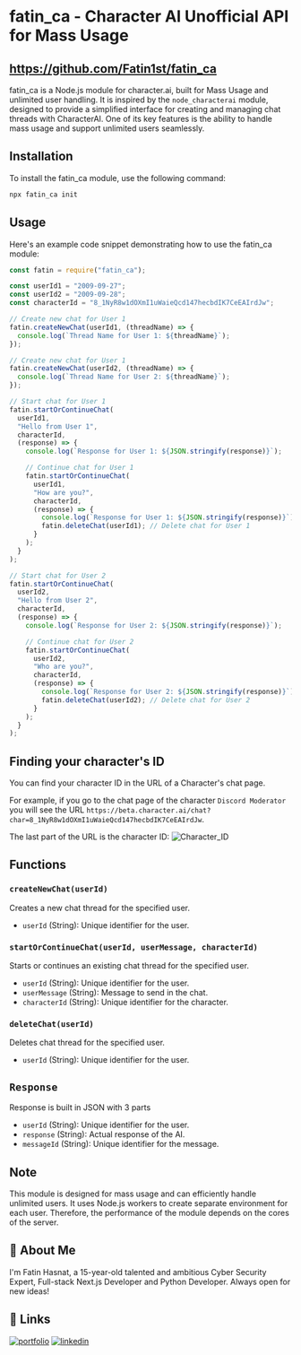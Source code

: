# fatin_ca - Character AI Unofficial API for Mass Usage
## https://github.com/Fatin1st/fatin_ca

fatin_ca is a Node.js module for character.ai, built for Mass Usage and unlimited user handling. It is inspired by the `node_characterai` module, designed to provide a simplified interface for creating and managing chat threads with CharacterAI. One of its key features is the ability to handle mass usage and support unlimited users seamlessly.

## Installation

To install the fatin_ca module, use the following command:

```bash
npx fatin_ca init
```

## Usage

Here's an example code snippet demonstrating how to use the fatin_ca module:

```javascript
const fatin = require("fatin_ca");

const userId1 = "2009-09-27";
const userId2 = "2009-09-28";
const characterId = "8_1NyR8w1dOXmI1uWaieQcd147hecbdIK7CeEAIrdJw";

// Create new chat for User 1
fatin.createNewChat(userId1, (threadName) => {
  console.log(`Thread Name for User 1: ${threadName}`);
});

// Create new chat for User 1
fatin.createNewChat(userId2, (threadName) => {
  console.log(`Thread Name for User 2: ${threadName}`);
});

// Start chat for User 1
fatin.startOrContinueChat(
  userId1,
  "Hello from User 1",
  characterId,
  (response) => {
    console.log(`Response for User 1: ${JSON.stringify(response)}`);

    // Continue chat for User 1
    fatin.startOrContinueChat(
      userId1,
      "How are you?",
      characterId,
      (response) => {
        console.log(`Response for User 1: ${JSON.stringify(response)}`);
        fatin.deleteChat(userId1); // Delete chat for User 1
      }
    );
  }
);

// Start chat for User 2
fatin.startOrContinueChat(
  userId2,
  "Hello from User 2",
  characterId,
  (response) => {
    console.log(`Response for User 2: ${JSON.stringify(response)}`);

    // Continue chat for User 2
    fatin.startOrContinueChat(
      userId2,
      "Who are you?",
      characterId,
      (response) => {
        console.log(`Response for User 2: ${JSON.stringify(response)}`);
        fatin.deleteChat(userId2); // Delete chat for User 2
      }
    );
  }
);
```

## Finding your character's ID

You can find your character ID in the URL of a Character's chat page.

For example, if you go to the chat page of the character `Discord Moderator` you will see the URL `https://beta.character.ai/chat?char=8_1NyR8w1dOXmI1uWaieQcd147hecbdIK7CeEAIrdJw`.

The last part of the URL is the character ID:
![Character_ID](https://camo.githubusercontent.com/7553889b98714baa1b79f60a180286fa4da7d2e6237bc19d3e8938e037e924d9/68747470733a2f2f692e696d6775722e636f6d2f6e643836664e342e706e67)

## Functions

### `createNewChat(userId)`

Creates a new chat thread for the specified user.

- `userId` (String): Unique identifier for the user.

### `startOrContinueChat(userId, userMessage, characterId)`

Starts or continues an existing chat thread for the specified user.

- `userId` (String): Unique identifier for the user.
- `userMessage` (String): Message to send in the chat.
- `characterId` (String): Unique identifier for the character.

### `deleteChat(userId)`

Deletes chat thread for the specified user.

- `userId` (String): Unique identifier for the user.

## `Response`

Response is built in JSON with 3 parts

- `userId` (String): Unique identifier for the user.
- `response` (String): Actual response of the AI.
- `messageId` (String): Unique identifier for the message.

## Note

This module is designed for mass usage and can efficiently handle unlimited users. It uses Node.js workers to create separate environment for each user. Therefore, the performance of the module depends on the cores of the server.

## 🚀 About Me

I'm Fatin Hasnat, a 15-year-old talented and ambitious Cyber Security Expert, Full-stack Next.js Developer and Python Developer. Always open for new ideas!

## 🔗 Links

[![portfolio](https://img.shields.io/badge/my_portfolio-000?style=for-the-badge&logo=ko-fi&logoColor=white)](https://fatinhasnat.com/)
[![linkedin](https://img.shields.io/badge/linkedin-0A66C2?style=for-the-badge&logo=linkedin&logoColor=white)](https://www.linkedin.com/in/fatin-hasnat-370843269/)
